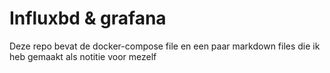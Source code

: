 # Influxbd & grafana
Deze repo bevat de docker-compose file en een paar markdown files die ik heb gemaakt als notitie voor mezelf